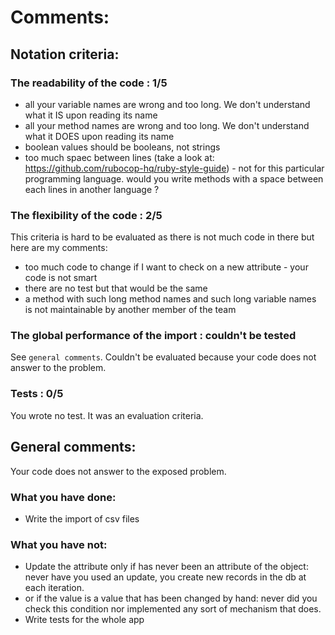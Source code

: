 # Comments:
## Notation criteria:
### The readability of the code : 1/5
  - all your variable names are wrong and too long. We don't understand what it IS upon reading its name
  - all your method names are wrong and too long. We don't understand what it DOES upon reading its name
  - boolean values should be booleans, not strings
  - too much spaec between lines (take a look at: https://github.com/rubocop-hq/ruby-style-guide) - not for this particular programming language. would you write methods with a space between each lines in another language ?


### The flexibility of the code : 2/5
This criteria is hard to be evaluated as there is not much code in there but here are my comments:
  - too much code to change if I want to check on a new attribute - your code is not smart
  - there are no test but that would be the same
  - a method with such long method names and such long variable names is not maintainable by another member of the team


### The global performance of the import : couldn't be tested
See `general comments`. Couldn't be evaluated because your code does not answer to the problem.

### Tests : 0/5
You wrote no test. It was an evaluation criteria.

## General comments:
Your code does not answer to the exposed problem.
### What you have done:
  - Write the import of csv files

### What you have not:
 - Update the attribute only if has never been an attribute of the object: never have you used an update, you create new records in the db at each iteration. 
 - or if the value is a value that has been changed by hand: never did you check this condition nor implemented any sort of mechanism that does.
- Write tests for the whole app